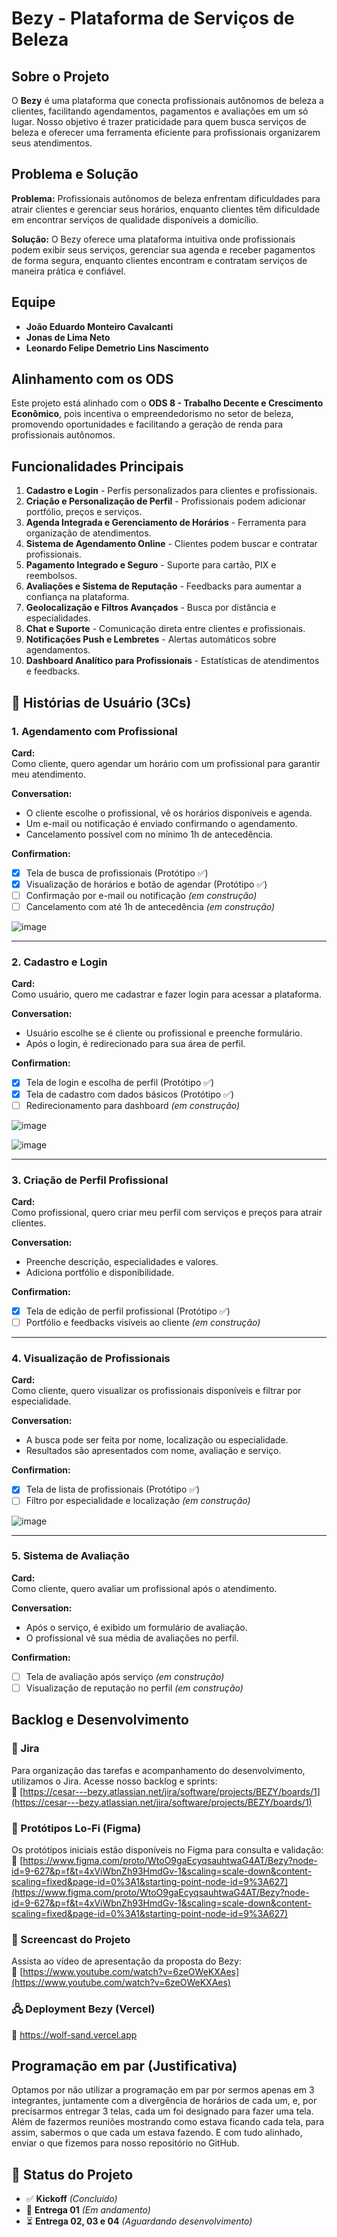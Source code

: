 # Bezy - Plataforma de Serviços de Beleza

## Sobre o Projeto
O **Bezy** é uma plataforma que conecta profissionais autônomos de beleza a clientes, facilitando agendamentos, pagamentos e avaliações em um só lugar. Nosso objetivo é trazer praticidade para quem busca serviços de beleza e oferecer uma ferramenta eficiente para profissionais organizarem seus atendimentos.

## Problema e Solução
**Problema:** Profissionais autônomos de beleza enfrentam dificuldades para atrair clientes e gerenciar seus horários, enquanto clientes têm dificuldade em encontrar serviços de qualidade disponíveis a domicílio.

**Solução:** O Bezy oferece uma plataforma intuitiva onde profissionais podem exibir seus serviços, gerenciar sua agenda e receber pagamentos de forma segura, enquanto clientes encontram e contratam serviços de maneira prática e confiável.

## Equipe
- **João Eduardo Monteiro Cavalcanti**
- **Jonas de Lima Neto**
- **Leonardo Felipe Demetrio Lins Nascimento**

## Alinhamento com os ODS
Este projeto está alinhado com o **ODS 8 - Trabalho Decente e Crescimento Econômico**, pois incentiva o empreendedorismo no setor de beleza, promovendo oportunidades e facilitando a geração de renda para profissionais autônomos.

## Funcionalidades Principais
1. **Cadastro e Login** - Perfis personalizados para clientes e profissionais.  
2. **Criação e Personalização de Perfil** - Profissionais podem adicionar portfólio, preços e serviços.  
3. **Agenda Integrada e Gerenciamento de Horários** - Ferramenta para organização de atendimentos.  
4. **Sistema de Agendamento Online** - Clientes podem buscar e contratar profissionais.  
5. **Pagamento Integrado e Seguro** - Suporte para cartão, PIX e reembolsos.  
6. **Avaliações e Sistema de Reputação** - Feedbacks para aumentar a confiança na plataforma.  
7. **Geolocalização e Filtros Avançados** - Busca por distância e especialidades.  
8. **Chat e Suporte** - Comunicação direta entre clientes e profissionais.  
9. **Notificações Push e Lembretes** - Alertas automáticos sobre agendamentos.  
10. **Dashboard Analítico para Profissionais** - Estatísticas de atendimentos e feedbacks.

## 🧩 Histórias de Usuário (3Cs)

### 1. Agendamento com Profissional

**Card:**  
Como cliente, quero agendar um horário com um profissional para garantir meu atendimento.

**Conversation:**  
- O cliente escolhe o profissional, vê os horários disponíveis e agenda.  
- Um e-mail ou notificação é enviado confirmando o agendamento.  
- Cancelamento possível com no mínimo 1h de antecedência.

**Confirmation:**  
- [x] Tela de busca de profissionais (Protótipo ✅)  
- [x] Visualização de horários e botão de agendar (Protótipo ✅)  
- [ ] Confirmação por e-mail ou notificação *(em construção)*  
- [ ] Cancelamento com até 1h de antecedência *(em construção)*

![image](https://github.com/user-attachments/assets/d2006357-089e-4d0d-aec0-214f9e6d8d73)


---

### 2. Cadastro e Login

**Card:**  
Como usuário, quero me cadastrar e fazer login para acessar a plataforma.

**Conversation:**  
- Usuário escolhe se é cliente ou profissional e preenche formulário.  
- Após o login, é redirecionado para sua área de perfil.

**Confirmation:**  
- [x] Tela de login e escolha de perfil (Protótipo ✅)  
- [x] Tela de cadastro com dados básicos (Protótipo ✅)  
- [ ] Redirecionamento para dashboard *(em construção)*

![image](https://github.com/user-attachments/assets/c4af6629-8610-41bc-8a17-1a5bc4da5a54)

![image](https://github.com/user-attachments/assets/e41cd122-0420-41ea-a3d0-6c28c1bbdcc6)


---

### 3. Criação de Perfil Profissional

**Card:**  
Como profissional, quero criar meu perfil com serviços e preços para atrair clientes.

**Conversation:**  
- Preenche descrição, especialidades e valores.  
- Adiciona portfólio e disponibilidade.

**Confirmation:**  
- [x] Tela de edição de perfil profissional (Protótipo ✅)  
- [ ] Portfólio e feedbacks visíveis ao cliente *(em construção)*

---

### 4. Visualização de Profissionais

**Card:**  
Como cliente, quero visualizar os profissionais disponíveis e filtrar por especialidade.

**Conversation:**  
- A busca pode ser feita por nome, localização ou especialidade.  
- Resultados são apresentados com nome, avaliação e serviço.

**Confirmation:**  
- [x] Tela de lista de profissionais (Protótipo ✅)  
- [ ] Filtro por especialidade e localização *(em construção)*

![image](https://github.com/user-attachments/assets/789ac845-e591-401f-b339-cacbe043431a)


---

### 5. Sistema de Avaliação

**Card:**  
Como cliente, quero avaliar um profissional após o atendimento.

**Conversation:**  
- Após o serviço, é exibido um formulário de avaliação.  
- O profissional vê sua média de avaliações no perfil.

**Confirmation:**  
- [ ] Tela de avaliação após serviço *(em construção)*  
- [ ] Visualização de reputação no perfil *(em construção)*

## Backlog e Desenvolvimento

### 🔧 Jira
Para organização das tarefas e acompanhamento do desenvolvimento, utilizamos o Jira. Acesse nosso backlog e sprints:  
🔗 [https://cesar---bezy.atlassian.net/jira/software/projects/BEZY/boards/1](https://cesar---bezy.atlassian.net/jira/software/projects/BEZY/boards/1)

### 🎨 Protótipos Lo-Fi (Figma)
Os protótipos iniciais estão disponíveis no Figma para consulta e validação:  
🔗 [https://www.figma.com/proto/WtoO9gaEcyqsauhtwaG4AT/Bezy?node-id=9-627&p=f&t=4xViWbnZh93HmdGv-1&scaling=scale-down&content-scaling=fixed&page-id=0%3A1&starting-point-node-id=9%3A627](https://www.figma.com/proto/WtoO9gaEcyqsauhtwaG4AT/Bezy?node-id=9-627&p=f&t=4xViWbnZh93HmdGv-1&scaling=scale-down&content-scaling=fixed&page-id=0%3A1&starting-point-node-id=9%3A627)

### 🎥 Screencast do Projeto
Assista ao vídeo de apresentação da proposta do Bezy:  
🔗 [https://www.youtube.com/watch?v=6zeOWeKXAes](https://www.youtube.com/watch?v=6zeOWeKXAes)

### 🖧 Deployment Bezy (Vercel)  
🔗 https://wolf-sand.vercel.app

## Programação em par (Justificativa)

Optamos por não utilizar a programação em par por sermos apenas em 3 integrantes, juntamente com a divergência de horários de cada um, e, por precisarmos entregar 3 telas, cada um foi designado para fazer uma tela.
  Além de fazermos reuniões mostrando como estava ficando cada tela, para assim, sabermos o que cada um estava fazendo. E com tudo alinhado, enviar o que fizemos para nosso repositório no GitHub.

## 📌 Status do Projeto
- ✅ **Kickoff** *(Concluído)*  
- 🚧 **Entrega 01** *(Em andamento)*  
- ⏳ **Entrega 02, 03 e 04** *(Aguardando desenvolvimento)*
